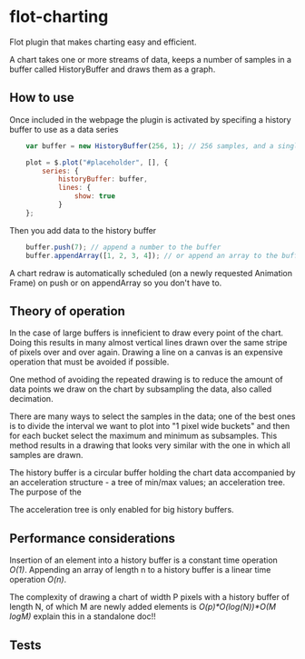 # flot-charting

Flot plugin that makes charting easy and efficient.

A chart takes one or more streams of data, keeps a number of samples in a buffer called HistoryBuffer and
draws them as a graph.

How to use
----------

Once included in the webpage the plugin is activated by specifing a history buffer to use as a data series

```javascript
    var buffer = new HistoryBuffer(256, 1); // 256 samples, and a single data serie.

    plot = $.plot("#placeholder", [], {
        series: {
            historyBuffer: buffer,
            lines: {
                show: true
            }
    };
```

Then you add data to the history buffer

```javascript
    buffer.push(7); // append a number to the buffer
    buffer.appendArray([1, 2, 3, 4]); // or append an array to the buffer
```

A chart redraw is automatically scheduled (on a newly requested Animation Frame) on push or on appendArray so you don't have to.

Theory of operation
-------------------


In the case of large buffers is inneficient to draw every point of the chart. Doing this results in many almost vertical lines drawn over the same stripe of 
pixels over and over again. Drawing a line on a canvas is an expensive operation that must be avoided if possible.

One method of avoiding the repeated drawing is to reduce the amount of data points we draw on the chart by subsampling the data, also called decimation.

There are many ways to select the samples in the data; one of the best ones is to divide the interval we want to plot into "1 pixel wide buckets" and then for 
each bucket select the maximum and minimum as subsamples. This method results in a drawing that looks very similar with the one in which all samples are drawn.



The history buffer is a circular buffer holding the chart data accompanied by an acceleration structure - a tree of min/max values; an acceleration tree.
The purpose of the 

The acceleration tree is only enabled for big history buffers.





Performance considerations
--------------------------

Insertion of an element into a history buffer is a constant time operation _O(1)_.
Appending an array of length n to a history buffer is a linear time operation _O(n)_.

The complexity of drawing a chart of width P pixels with a history buffer of length N, of which M are newly added elements is _O(p)*O(log(N))*O(M logM)_  explain this in a standalone doc!!

Tests
------